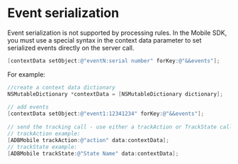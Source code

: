 # Event serialization

Event serialization is not supported by processing rules. In the Mobile SDK, you must use a special syntax in the context data parameter to set serialized events directly on the server call.

```objective-c
[contextData setObject:@"eventN:serial number" forKey:@"&&events"];
```

For example:

```objective-c
//create a context data dictionary 
NSMutableDictionary *contextData = [NSMutableDictionary dictionary]; 
 
// add events 
[contextData setObject:@"event1:12341234" forKey:@"&&events"]; 
 
// send the tracking call - use either a trackAction or TrackState call. 
// trackAction example: 
[ADBMobile trackAction:@"action" data:contextData]; 
// trackState example: 
[ADBMobile trackState:@"State Name" data:contextData]; 

```
